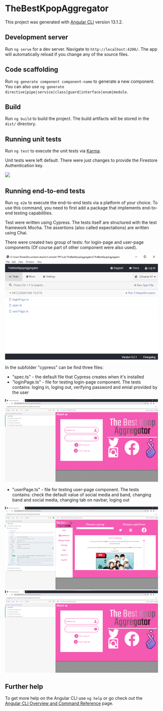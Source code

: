 # TheBestKpopAggregator

This project was generated with [Angular CLI](https://github.com/angular/angular-cli) version 13.1.2.

## Development server

Run `ng serve` for a dev server. Navigate to `http://localhost:4200/`. The app will automatically reload if you change any of the source files.

## Code scaffolding

Run `ng generate component component-name` to generate a new component. You can also use `ng generate directive|pipe|service|class|guard|interface|enum|module`.

## Build

Run `ng build` to build the project. The build artifacts will be stored in the `dist/` directory.

## Running unit tests

Run `ng test` to execute the unit tests via [Karma](https://karma-runner.github.io).

Unit tests were left default. There were just changes to provide the Firestore Authentication key.

![](./images/uniTests.png)

## Running end-to-end tests

Run `ng e2e` to execute the end-to-end tests via a platform of your choice. To use this command, you need to first add a package that implements end-to-end testing capabilities.

Test were written using Cypress. The tests itself are structured with the test framework Mocha. The assertions (also called expectations) are written using Chai.

There were created two group of tests: for login-page and user-page components (Of course part of other component were also used).

![](./images/e2eTests1.png)

In the subfolder "cypress" can be find three files:
- "spec.ts" - the default file that Cypress creates when it's installed
- "loginPage.ts" - file for testing login-page component. The tests contains: loging in, loging out, verifying password and emial provided by the user

![](./images/e2eTests2.png)

- "userPage.ts" - file for testing user-page component. The tests contains: check the default value of social media and band, changing band and social media, changing tab on navbar, loging out

![](./images/e2eTests3.png)
![](./images/e2eTests4.png)
## Further help

To get more help on the Angular CLI use `ng help` or go check out the [Angular CLI Overview and Command Reference](https://angular.io/cli) page.

